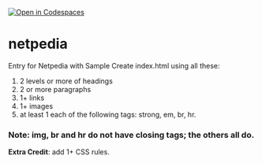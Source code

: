 [![Open in Codespaces](https://classroom.github.com/assets/launch-codespace-2972f46106e565e64193e422d61a12cf1da4916b45550586e14ef0a7c637dd04.svg)](https://classroom.github.com/open-in-codespaces?assignment_repo_id=20036353)
# netpedia
Entry for Netpedia with Sample
Create index.html using all these: 

1. 2 levels or more of headings
2. 2 or more paragraphs
3. 1+ links
4. 1+ images
5. at least 1 each of the following tags: strong, em, br, hr.

### Note: img, br and hr do not have closing tags; the others all do.

**Extra Credit**: add 1+ CSS rules.
